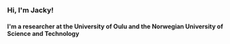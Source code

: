 ### Hi, I'm Jacky! 
#### I'm a researcher at the University of Oulu and the Norwegian University of Science and Technology

